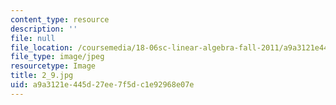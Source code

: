 ```yaml
---
content_type: resource
description: ''
file: null
file_location: /coursemedia/18-06sc-linear-algebra-fall-2011/a9a3121e445d27ee7f5dc1e92968e07e_2_9.jpg
file_type: image/jpeg
resourcetype: Image
title: 2_9.jpg
uid: a9a3121e-445d-27ee-7f5d-c1e92968e07e
---
```

